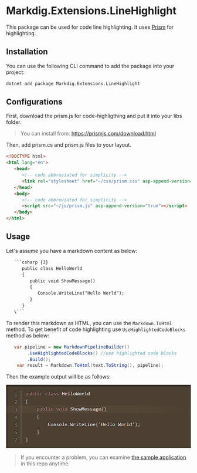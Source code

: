 # Markdig.Extensions.LineHighlight

This package can be used for code line highlighting. It uses [Prism](https://prismjs.com/) for highlighting.

## Installation

You can use the following CLI command to add the package into your project:

```bash
dotnet add package Markdig.Extensions.LineHighlight
```

## Configurations

First, download the prism.js for code-highligthing and put it into your libs folder.

> You can install from: https://prismjs.com/download.html

Then, add prism.cs and prism.js files to your layout.

```html
<!DOCTYPE html>
<html lang="en">
   <head>
      <!-- code abbreviated for simplicity -->
      <link rel="stylesheet" href="~/css/prism.css" asp-append-version="true"/> 
   </head>
   <body>
      <!-- code abbreviated for simplicity -->
      <script src="~/js/prism.js" asp-append-version="true"></script>  
   </body>
</html>
```

## Usage

Let's assume you have a markdown content as below:

```html
   ```csharp {3}
      public class HelloWorld 
      {
         public void ShowMessage() 
         {
            Console.WriteLine("Hello World");
         }
      }
   \```
```

To render this markdown as HTML, you can use the `Markdown.ToHtml` method. To get benefit of code highlighting use `UseHighlightedCodeBlocks` method as below:

```csharp
   var pipeline = new MarkdownPipelineBuilder()
        .UseHighlightedCodeBlocks() //use highlighted code blocks 
        .Build();
    var result = Markdown.ToHtml(text.ToString(), pipeline);
```

Then the example output will be as follows:

![](assets/output.png)

> If you encounter a problem, you can examine [the sample application](demo/LineHighlightDemo/) in this repo anytime.